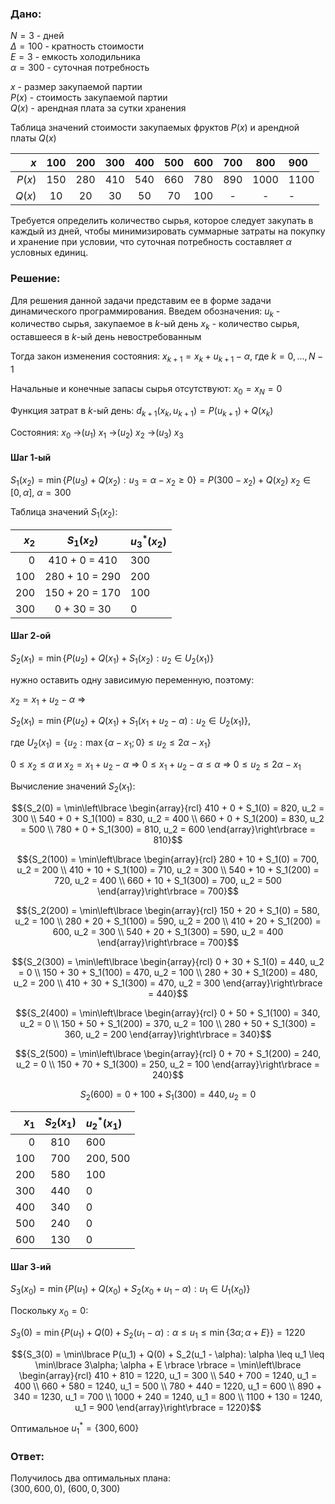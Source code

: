 ### Дано:

$N = 3$ - дней  
$\Delta = 100$ - кратность стоимости  
$E = 3$ - емкость холодильника  
$\alpha = 300$ - суточная потребность  
  
$x$ - размер закупаемой партии  
$P(x)$ - cтоимость закупаемой партии  
$Q(x)$ - арендная плата за сутки хранения  
  
Таблица значений стоимости закупаемых фруктов $P(x)$ и арендной платы $Q(x)$  

| $x$ | 100 | 200 | 300 | 400 | 500 | 600 | 700 | 800 | 900 |
| ----: | :---: | :---: | :---: | :---: | :---: | :---: | :---: | :----: | :---- |
| $P(x)$ | 150 | 280 | 410 | 540 | 660 | 780 | 890 | 1000 | 1100 |
| $Q(x)$ | 10 | 20 | 30 | 50 | 70 | 100 | - | - | - |

Требуется определить количество сырья, которое следует закупать в каждый из дней, чтобы минимизировать суммарные затраты на покупку и хранение при условии, что суточная потребность составляет $\alpha$ условных единиц.

### Решение:

Для решения данной задачи представим ее в форме задачи динамического программирования. Введем обозначения:
$u_k$ - количество сырья, закупаемое в $k$-ый день
$x_k$ - количество сырья, оставшееся в $k$-ый день невостребованным

Тогда закон изменения состояния:
$x_{k+1} = x_k + u_{k+1} - \alpha$, где $k = 0,...,N - 1$

Начальные и конечные запасы сырья отсутствуют:
$x_0 = x_N = 0$

Функция затрат в $k$-ый день:
$d_{k+1}(x_k,u_{k+1}) = P(u_{k+1}) + Q(x_k)$

Состояния:
$x_0$ ->($u_1$) $x_1$ ->($u_2$) $x_2$ ->($u_3$) $x_3$

#### Шаг 1-ый

$S_1(x_2) = \min\lbrace P(u_3) + Q(x_2): u_3 = \alpha - x_2 \geq 0\rbrace  = P(300 - x_2) + Q(x_2)$
$x_2 \in [0,\alpha]$, $\alpha = 300$

Таблица значений $S_1(x_2)$:

| $x_2$ | $S_1(x_2)$ | $u_3^*(x_2)$ |
| ---: | :---: | :---- |
| 0 | 410 + 0 = 410 | 300 |
| 100 | 280 + 10 = 290 | 200 |
| 200 | 150 + 20 = 170 | 100 |
| 300 | 0 + 30 = 30 | 0 |

#### Шаг 2-ой

$S_2(x_1) = \min\lbrace P(u_2) + Q(x_1) + S_1(x_2): u_2 \in U_2(x_1) \rbrace$

нужно оставить одну зависимую переменную, поэтому:

$x_2 = x_1 + u_2 - \alpha$ =>

$S_2(x_1) = \min\lbrace P(u_2) + Q(x_1) + S_1(x_1 + u_2 - \alpha): u_2 \in U_2(x_1) \rbrace$,

где $U_2(x_1) = \lbrace u_2: \max\lbrace \alpha - x_1; 0\rbrace  \leq u_2 \leq 2 \alpha - x_1\rbrace$


$0 \leq x_2 \leq \alpha$ и $x_2 = x_1 + u_2 - \alpha$ =>
$0 \leq x_1 + u_2 - \alpha \leq \alpha$ =>
$0 \leq u_2 \leq 2 \alpha - x_1$

Вычисление значений $S_2(x_1)$:

$${S_2(0) = \min\left\lbrace \begin{array}{rcl}
410 + 0 + S_1(0) = 820, u_2 = 300 \\
540 + 0 + S_1(100) = 830, u_2 = 400 \\
660 + 0 + S_1(200) = 830, u_2 = 500 \\
780 + 0 + S_1(300) = 810, u_2 = 600
\end{array}\right\rbrace = 810}$$

$${S_2(100) = \min\left\lbrace \begin{array}{rcl}
280 + 10 + S_1(0) = 700, u_2 = 200 \\
410 + 10 + S_1(100) = 710, u_2 = 300 \\
540 + 10 + S_1(200) = 720, u_2 = 400 \\
660 + 10 + S_1(300) = 700, u_2 = 500
\end{array}\right\rbrace = 700}$$

$${S_2(200) = \min\left\lbrace  \begin{array}{rcl}
150 + 20 + S_1(0) = 580, u_2 = 100 \\
280 + 20 + S_1(100) = 590, u_2 = 200 \\
410 + 20 + S_1(200) = 600, u_2 = 300 \\
540 + 20 + S_1(300) = 590, u_2 = 400
\end{array}\right\rbrace = 700}$$

$${S_2(300) = \min\left\lbrace  \begin{array}{rcl}
0 + 30 + S_1(0) = 440, u_2 = 0 \\
150 + 30 + S_1(100) = 470, u_2 = 100 \\
280 + 30 + S_1(200) = 480, u_2 = 200 \\
410 + 30 + S_1(300) = 470, u_2 = 300
\end{array}\right\rbrace = 440}$$

$${S_2(400) = \min\left\lbrace \begin{array}{rcl}
0 + 50 + S_1(100) = 340, u_2 = 0 \\
150 + 50 + S_1(200) = 370, u_2 = 100 \\
280 + 50 + S_1(300) = 360, u_2 = 200
\end{array}\right\rbrace = 340}$$

$${S_2(500) = \min\left\lbrace \begin{array}{rcl}
0 + 70 + S_1(200) = 240, u_2 = 0 \\
150 + 70 + S_1(300) = 250, u_2 = 100
\end{array}\right\rbrace = 240}$$

$$S_2(600) = 0 + 100 + S_1(300) = 440, u_2 = 0$$


| $x_1$ | $S_2(x_1)$ | $u_2^*(x_1)$ |
| ---: | :---: | :---- |
| 0 | 810 | 600 |
| 100 | 700 | 200, 500 |
| 200 | 580 | 100 |
| 300 | 440 | 0 |
| 400 | 340 | 0 |
| 500 | 240 | 0 |
| 600 | 130 | 0 |

#### Шаг 3-ий

$S_3(x_0) = \min\lbrace P(u_1) + Q(x_0) + S_2(x_0 + u_1 - \alpha): u_1 \in U_1(x_0) \rbrace$

Поскольку $x_0 = 0$:

$S_3(0) = \min\lbrace  P(u_1) + Q(0) + S_2(u_1 - \alpha): \alpha \leq u_1 \leq \min\lbrace  3\alpha; \alpha + E \rbrace  \rbrace  = 1220$

$${S_3(0) = \min\lbrace P(u_1) + Q(0) + S_2(u_1 - \alpha): \alpha \leq u_1 \leq \min\lbrace 3\alpha; \alpha + E \rbrace \rbrace =
\min\left\lbrace \begin{array}{rcl}
410 + 810 = 1220, u_1 = 300 \\
540 + 700 = 1240, u_1 = 400 \\
660 + 580 = 1240, u_1 = 500 \\
780 + 440 = 1220, u_1 = 600 \\
890 + 340 = 1230, u_1 = 700 \\
1000 + 240 = 1240, u_1 = 800 \\
1100 + 130 = 1240, u_1 = 900
\end{array}\right\rbrace = 1220}$$

Оптимальное $u_1^* = \lbrace 300, 600\rbrace$

### Ответ:

Получилось два оптимальных плана:  
$(300, 600, 0)$, $(600, 0, 300)$